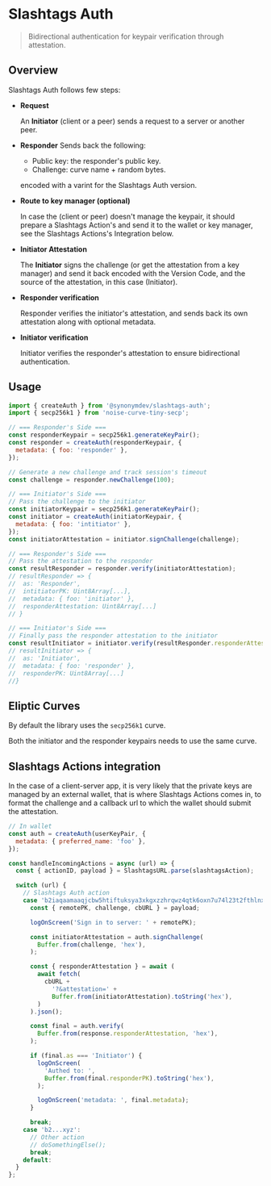 # Slashtags Auth

> Bidirectional authentication for keypair verification through attestation.

## Overview

Slashtags Auth follows few steps:

- **Request**

  An **Initiator** (client or a peer) sends a request to a server or another peer.

- **Responder**
  Sends back the following:

  - Public key: the responder's public key.
  - Challenge: curve name + random bytes.

  encoded with a varint for the Slashtags Auth version.

- **Route to key manager (optional)**

  In case the (client or peer) doesn't manage the keypair, it should prepare a Slashtags Action's and send it to the wallet or key manager, see the Slashtags Actions's Integration below.

- **Initiator Attestation**

  The **Initiator** signs the challenge (or get the attestation from a key manager) and send it back encoded with the Version Code, and the source of the attestation, in this case (Initiator).

- **Responder verification**

  Responder verifies the initiator's attestation, and sends back its own attestation along with optional metadata.

- **Initiator verification**

  Initiator verifies the responder's attestation to ensure bidirectional authentication.

## Usage

```js
import { createAuth } from '@synonymdev/slashtags-auth';
import { secp256k1 } from 'noise-curve-tiny-secp';

// === Responder's Side ===
const responderKeypair = secp256k1.generateKeyPair();
const responder = createAuth(responderKeypair, {
  metadata: { foo: 'responder' },
});

// Generate a new challenge and track session's timeout
const challenge = responder.newChallenge(100);

// === Initiator's Side ===
// Pass the challenge to the initiator
const initiatorKeypair = secp256k1.generateKeyPair();
const initiator = createAuth(initiatorKeypair, {
  metadata: { foo: 'intitiator' },
});
const initiatorAttestation = initiator.signChallenge(challenge);

// === Responder's Side ===
// Pass the attestation to the responder
const resultResponder = responder.verify(initiatorAttestation);
// resultResponder => {
//  as: 'Responder',
//  intitiatorPK: Uint8Array[...],
//  metadata: { foo: 'initiator' },
//  responderAttestation: Uint8Array[...]
// }

// === Initiator's Side ===
// Finally pass the responder attestation to the initiator
const resultInitiator = initiator.verify(resultResponder.responderAttestation);
// resultInitiator => {
//  as: 'Initiator',
//  metadata: { foo: 'responder' },
//  responderPK: Uint8Array[...]
//}
```

## Eliptic Curves

By default the library uses the `secp256k1` curve.

Both the initiator and the responder keypairs needs to use the same curve.

## Slashtags Actions integration

In the case of a client-server app, it is very likely that the private keys are managed by an external wallet, that is where Slashtags Actions comes in, to format the challenge and a callback url to which the wallet should submit the attestation.

```js
// In wallet
const auth = createAuth(userKeyPair, {
  metadata: { preferred_name: 'foo' },
});

const handleIncomingActions = async (url) => {
  const { actionID, payload } = SlashtagsURL.parse(slashtagsAction);

  switch (url) {
    // Slashtags Auth action
    case 'b2iaqaamaaqjcbw5htiftuksya3xkgxzzhrqwz4qtk6oxn7u74l23t2fthlnx3ked':
      const { remotePK, challenge, cbURL } = payload;

      logOnScreen('Sign in to server: ' + remotePK);

      const initiatorAttestation = auth.signChallenge(
        Buffer.from(challenge, 'hex'),
      );

      const { responderAttestation } = await (
        await fetch(
          cbURL +
            '?&attestation=' +
            Buffer.from(initiatorAttestation).toString('hex'),
        )
      ).json();

      const final = auth.verify(
        Buffer.from(response.responderAttestation, 'hex'),
      );

      if (final.as === 'Initiator') {
        logOnScreen(
          'Authed to: ',
          Buffer.from(final.responderPK).toString('hex'),
        );

        logOnScreen('metadata: ', final.metadata);
      }

      break;
    case 'b2...xyz':
      // Other action
      // doSomethingElse();
      break;
    default:
  }
};
```
